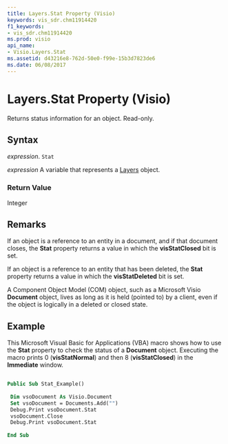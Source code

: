 ```yaml
---
title: Layers.Stat Property (Visio)
keywords: vis_sdr.chm11914420
f1_keywords:
- vis_sdr.chm11914420
ms.prod: visio
api_name:
- Visio.Layers.Stat
ms.assetid: d43216e8-762d-50e0-f99e-15b3d7823de6
ms.date: 06/08/2017
---
```



# Layers.Stat Property (Visio)

Returns status information for an object. Read-only.


## Syntax

 _expression_. `Stat`

 _expression_ A variable that represents a [Layers](./Visio.Layers.md) object.


### Return Value

Integer


## Remarks

If an object is a reference to an entity in a document, and if that document closes, the  **Stat** property returns a value in which the **visStatClosed** bit is set.

If an object is a reference to an entity that has been deleted, the  **Stat** property returns a value in which the **visStatDeleted** bit is set.

A Component Object Model (COM) object, such as a Microsoft Visio  **Document** object, lives as long as it is held (pointed to) by a client, even if the object is logically in a deleted or closed state.


## Example

This Microsoft Visual Basic for Applications (VBA) macro shows how to use the  **Stat** property to check the status of a **Document** object. Executing the macro prints 0 (**visStatNormal**) and then 8 (**visStatClosed**) in the **Immediate** window.


```vb
 
Public Sub Stat_Example() 
 
 Dim vsoDocument As Visio.Document 
 Set vsoDocument = Documents.Add("") 
 Debug.Print vsoDocument.Stat 
 vsoDocument.Close 
 Debug.Print vsoDocument.Stat 
 
End Sub
```


